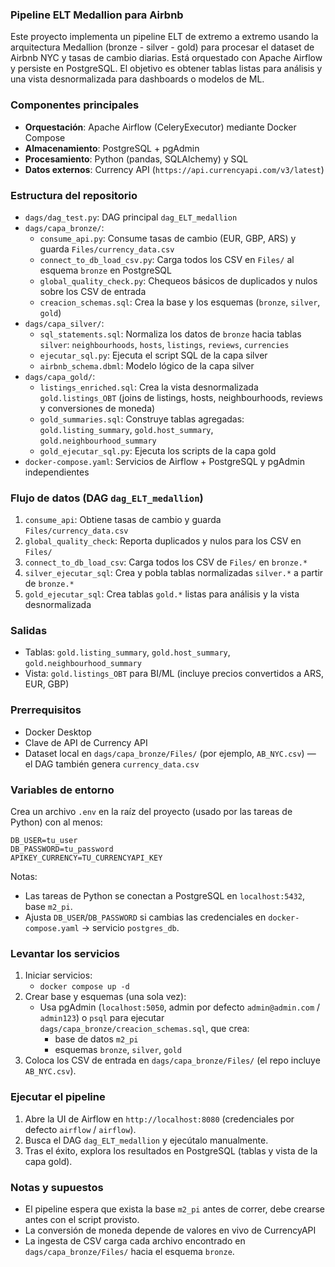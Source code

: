 ### Pipeline ELT Medallion para Airbnb

Este proyecto implementa un pipeline ELT de extremo a extremo usando la arquitectura Medallion (bronze - silver - gold) para procesar el dataset de Airbnb NYC y tasas de cambio diarias. Está orquestado con Apache Airflow y persiste en PostgreSQL. El objetivo es obtener tablas listas para análisis y una vista desnormalizada para dashboards o modelos de ML.

### Componentes principales
- **Orquestación**: Apache Airflow (CeleryExecutor) mediante Docker Compose
- **Almacenamiento**: PostgreSQL + pgAdmin
- **Procesamiento**: Python (pandas, SQLAlchemy) y SQL
- **Datos externos**: Currency API (`https://api.currencyapi.com/v3/latest`)

### Estructura del repositorio
- `dags/dag_test.py`: DAG principal `dag_ELT_medallion`
- `dags/capa_bronze/`:
  - `consume_api.py`: Consume tasas de cambio (EUR, GBP, ARS) y guarda `Files/currency_data.csv`
  - `connect_to_db_load_csv.py`: Carga todos los CSV en `Files/` al esquema `bronze` en PostgreSQL
  - `global_quality_check.py`: Chequeos básicos de duplicados y nulos sobre los CSV de entrada
  - `creacion_schemas.sql`: Crea la base y los esquemas (`bronze`, `silver`, `gold`)
- `dags/capa_silver/`:
  - `sql_statements.sql`: Normaliza los datos de `bronze` hacia tablas `silver`: `neighbourhoods`, `hosts`, `listings`, `reviews`, `currencies`
  - `ejecutar_sql.py`: Ejecuta el script SQL de la capa silver
  - `airbnb_schema.dbml`: Modelo lógico de la capa silver
- `dags/capa_gold/`:
  - `listings_enriched.sql`: Crea la vista desnormalizada `gold.listings_OBT` (joins de listings, hosts, neighbourhoods, reviews y conversiones de moneda)
  - `gold_summaries.sql`: Construye tablas agregadas: `gold.listing_summary`, `gold.host_summary`, `gold.neighbourhood_summary`
  - `gold_ejecutar_sql.py`: Ejecuta los scripts de la capa gold
- `docker-compose.yaml`: Servicios de Airflow + PostgreSQL y pgAdmin independientes

### Flujo de datos (DAG `dag_ELT_medallion`)
1. `consume_api`: Obtiene tasas de cambio y guarda `Files/currency_data.csv`
2. `global_quality_check`: Reporta duplicados y nulos para los CSV en `Files/`
3. `connect_to_db_load_csv`: Carga todos los CSV de `Files/` en `bronze.*`
4. `silver_ejecutar_sql`: Crea y pobla tablas normalizadas `silver.*` a partir de `bronze.*`
5. `gold_ejecutar_sql`: Crea tablas `gold.*` listas para análisis y la vista desnormalizada

### Salidas
- Tablas: `gold.listing_summary`, `gold.host_summary`, `gold.neighbourhood_summary`
- Vista: `gold.listings_OBT` para BI/ML (incluye precios convertidos a ARS, EUR, GBP)

### Prerrequisitos
- Docker Desktop
- Clave de API de Currency API
- Dataset local en `dags/capa_bronze/Files/` (por ejemplo, `AB_NYC.csv`) — el DAG también genera `currency_data.csv`

### Variables de entorno
Crea un archivo `.env` en la raíz del proyecto (usado por las tareas de Python) con al menos:

```
DB_USER=tu_user
DB_PASSWORD=tu_password
APIKEY_CURRENCY=TU_CURRENCYAPI_KEY
```

Notas:
- Las tareas de Python se conectan a PostgreSQL en `localhost:5432`, base `m2_pi`.
- Ajusta `DB_USER`/`DB_PASSWORD` si cambias las credenciales en `docker-compose.yaml` → servicio `postgres_db`.

### Levantar los servicios
1. Iniciar servicios:
   - `docker compose up -d`
2. Crear base y esquemas (una sola vez):
   - Usa pgAdmin (`localhost:5050`, admin por defecto `admin@admin.com` / `admin123`) o `psql` para ejecutar `dags/capa_bronze/creacion_schemas.sql`, que crea:
     - base de datos `m2_pi`
     - esquemas `bronze`, `silver`, `gold`
3. Coloca los CSV de entrada en `dags/capa_bronze/Files/` (el repo incluye `AB_NYC.csv`).

### Ejecutar el pipeline
1. Abre la UI de Airflow en `http://localhost:8080` (credenciales por defecto `airflow` / `airflow`).
2. Busca el DAG `dag_ELT_medallion` y ejecútalo manualmente.
3. Tras el éxito, explora los resultados en PostgreSQL (tablas y vista de la capa gold).

### Notas y supuestos
- El pipeline espera que exista la base `m2_pi` antes de correr, debe crearse antes con el script provisto.
- La conversión de moneda depende de valores en vivo de CurrencyAPI
- La ingesta de CSV carga cada archivo encontrado en `dags/capa_bronze/Files/` hacia el esquema `bronze`.
